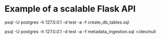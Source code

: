 # Example of a scalable Flask API

psql -U postgres -h 127.0.0.1 -d test -a -f create_db_tables.sql

psql -U postgres -h 127.0.0.1 -d test -a -f metadata_ingestion.sql >/dev/null


